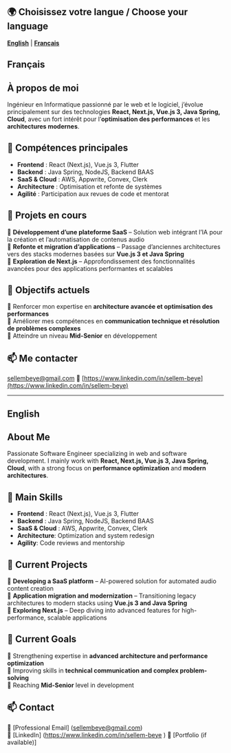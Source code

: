 ## 🌍 Choisissez votre langue / Choose your language
**[English](#english)** | **[Français](#français)**

## Français
## À propos de moi  
Ingénieur en Informatique passionné par le web et le logiciel, j’évolue principalement sur des technologies **React, Next.js, Vue.js 3, Java Spring, Cloud**, avec un fort intérêt pour l’**optimisation des performances** et les **architectures modernes**.  

## 🚀 Compétences principales  
- **Frontend** : React (Next.js), Vue.js 3, Flutter  
- **Backend** : Java Spring, NodeJS, Backend BAAS  
- **SaaS & Cloud** : AWS, Appwrite, Convex, Clerk  
- **Architecture** : Optimisation et refonte de systèmes  
- **Agilité** : Participation aux revues de code et mentorat  

## 📌 Projets en cours  
🔹 **Développement d’une plateforme SaaS** – Solution web intégrant l’IA pour la création et l’automatisation de contenus audio  
🔹 **Refonte et migration d’applications** – Passage d’anciennes architectures vers des stacks modernes basées sur **Vue.js 3 et Java Spring**  
🔹 **Exploration de Next.js** – Approfondissement des fonctionnalités avancées pour des applications performantes et scalables  

## 🎯 Objectifs actuels  
🔸 Renforcer mon expertise en **architecture avancée et optimisation des performances**  
🔸 Améliorer mes compétences en **communication technique et résolution de problèmes complexes**  
🔸 Atteindre un niveau **Mid-Senior** en développement  

## 📫 Me contacter  
[sellembeye@gmail.com](mailto:sellembeye@gmail.com) 
💼 [https://www.linkedin.com/in/sellem-beye](https://www.linkedin.com/in/sellem-beye)

---

## English

## About Me  
Passionate Software Engineer specializing in web and software development. I mainly work with **React, Next.js, Vue.js 3, Java Spring, Cloud**, with a strong focus on **performance optimization** and **modern architectures**.  

## 🚀 Main Skills  
- **Frontend** : React (Next.js), Vue.js 3, Flutter  
- **Backend** : Java Spring, NodeJS, Backend BAAS  
- **SaaS & Cloud** : AWS, Appwrite, Convex, Clerk 
- **Architecture**: Optimization and system redesign  
- **Agility**: Code reviews and mentorship  

## 📌 Current Projects  
🔹 **Developing a SaaS platform** – AI-powered solution for automated audio content creation  
🔹 **Application migration and modernization** – Transitioning legacy architectures to modern stacks using **Vue.js 3 and Java Spring**  
🔹 **Exploring Next.js** – Deep diving into advanced features for high-performance, scalable applications  

## 🎯 Current Goals  
🔸 Strengthening expertise in **advanced architecture and performance optimization**  
🔸 Improving skills in **technical communication and complex problem-solving**  
🔸 Reaching **Mid-Senior** level in development  

## 📫 Contact  
📧 [Professional Email] (sellembeye@gmail.com)  
💼 [LinkedIn]  (https://www.linkedin.com/in/sellem-beye )
🚀 [Portfolio (if available)]  
